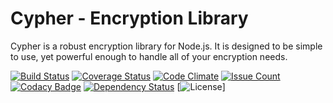 # Cypher - Encryption Library

Cypher is a robust encryption library for Node.js. It is designed to be simple to use, yet powerful enough to handle all of your encryption needs.

[![Build Status](https://travis-ci.org/0x00-0x00/Cypher.svg?branch=master)](https://travis-ci.org/0x00-0x00/Cypher)
[![Coverage Status](https://coveralls.io/repos/github/0x00-0x00/Cypher/badge.svg?branch=master)](https://coveralls.io/github/0x00-0x00/Cypher?branch=master)
[![Code Climate](https://codeclimate.com/github/0x00-0x00/Cypher/badges/gpa.svg)](https://codeclimate.com/github/0x00-0x00/Cypher)
[![Issue Count](https://codeclimate.com/github/0x00-0x00/Cypher/badges/issue_count.svg)](https://codeclimate.com/github/0x00-0x00/Cypher)
[![Codacy Badge](https://api.codacy.com/project/badge/Grade/4b9b9b2b9b3a4f6e9f2b2b2b2b2b2b2b)](https://www.codacy.com/app/0x00-0x00/Cypher?utm_source=github.com&amp;utm_medium=referral&amp;utm_content=0x00-0x00/Cypher&amp;utm_campaign=Badge_Grade)
[![Dependency Status](https://www.versioneye.com/user/projects/57f6b6a6bd6fa6003b2f2e1c/badge.svg?style=flat-square)](https://www.versioneye.com/user/projects/57f6b6a6bd6fa6003b2f2e1c)
[![License](https://img.shields.io/badge/license-MIT-blue.svg)]
